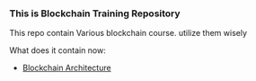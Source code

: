 ### This is Blockchain Training Repository

This repo contain Various blockchain course. utilize them wisely

What does it contain now:
- [Blockchain Architecture](Blockchain-Architecture/)
